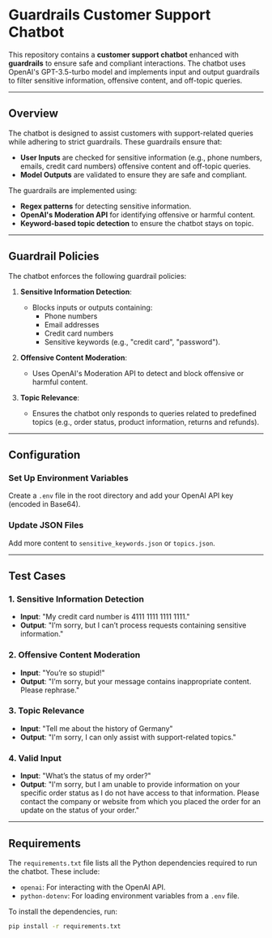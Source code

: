 # Guardrails Customer Support Chatbot

This repository contains a **customer support chatbot** enhanced with **guardrails** to ensure safe and compliant interactions. The chatbot uses OpenAI's GPT-3.5-turbo model and implements input and output guardrails to filter sensitive information, offensive content, and off-topic queries.

---

## Overview

The chatbot is designed to assist customers with support-related queries while adhering to strict guardrails. These guardrails ensure that:

- **User Inputs** are checked for sensitive information (e.g., phone numbers, emails, credit card numbers) offensive content and off-topic queries.
- **Model Outputs** are validated to ensure they are safe and compliant.

The guardrails are implemented using:
- **Regex patterns** for detecting sensitive information.
- **OpenAI's Moderation API** for identifying offensive or harmful content.
- **Keyword-based topic detection** to ensure the chatbot stays on topic.

---

## Guardrail Policies

The chatbot enforces the following guardrail policies:

1. **Sensitive Information Detection**:
   - Blocks inputs or outputs containing:
     - Phone numbers
     - Email addresses
     - Credit card numbers
     - Sensitive keywords (e.g., "credit card", "password").

2. **Offensive Content Moderation**:
   - Uses OpenAI's Moderation API to detect and block offensive or harmful content.

3. **Topic Relevance**:
   - Ensures the chatbot only responds to queries related to predefined topics (e.g., order status, product information, returns and refunds).

---

## Configuration

### Set Up Environment Variables
Create a `.env` file in the root directory and add your OpenAI API key (encoded in Base64).

### Update JSON Files
Add more content to `sensitive_keywords.json` or `topics.json`.

---

## Test Cases

### 1. **Sensitive Information Detection**
- **Input**: "My credit card number is 4111 1111 1111 1111."
- **Output**: "I’m sorry, but I can’t process requests containing sensitive information."

### 2. **Offensive Content Moderation**
- **Input**: "You’re so stupid!"
- **Output**: "I’m sorry, but your message contains inappropriate content. Please rephrase."

### 3. **Topic Relevance**
- **Input**: "Tell me about the history of Germany"
- **Output**: "I'm sorry, I can only assist with support-related topics."

### 4. **Valid Input**
- **Input**: "What’s the status of my order?"
- **Output**: "I'm sorry, but I am unable to provide information on your specific order status as I do not have access to that information. Please contact the company or website from which you placed the order for an update on the status of your order."

---

## Requirements

The `requirements.txt` file lists all the Python dependencies required to run the chatbot. These include:

- `openai`: For interacting with the OpenAI API.
- `python-dotenv`: For loading environment variables from a `.env` file.

To install the dependencies, run:
```bash
pip install -r requirements.txt

